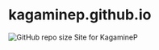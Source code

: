 # kagaminep.github.io
![GitHub repo size](https://img.shields.io/github/repo-size/kagaminep/kagaminep.github.io) 
Site for KagamineP
